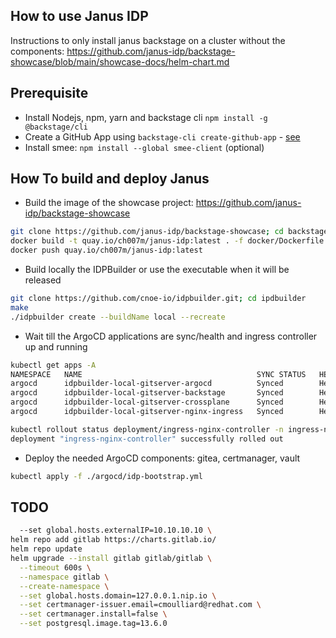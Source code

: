 ## How to use Janus IDP

Instructions to only install janus backstage on a cluster without the components: https://github.com/janus-idp/backstage-showcase/blob/main/showcase-docs/helm-chart.md

## Prerequisite

- Install Nodejs, npm, yarn and backstage cli `npm install -g @backstage/cli`
- Create a GitHub App using `backstage-cli create-github-app` - [see](https://github.com/organizations/ch007m/settings/apps/backstage-janus-idp)
- Install smee: `npm install --global smee-client` (optional)

## How To build and deploy Janus

- Build the image of the showcase project: https://github.com/janus-idp/backstage-showcase
```bash
git clone https://github.com/janus-idp/backstage-showcase; cd backstage-showcase
docker build -t quay.io/ch007m/janus-idp:latest . -f docker/Dockerfile
docker push quay.io/ch007m/janus-idp:latest
```
- Build locally the IDPBuilder or use the executable when it will be released
```bash
git clone https://github.com/cnoe-io/idpbuilder.git; cd ipdbuilder
make
./idpbuilder create --buildName local --recreate
```
- Wait till the ArgoCD applications are sync/health and ingress controller up and running
```bash
kubectl get apps -A
NAMESPACE   NAME                                       SYNC STATUS   HEALTH STATUS
argocd      idpbuilder-local-gitserver-argocd          Synced        Healthy
argocd      idpbuilder-local-gitserver-backstage       Synced        Healthy
argocd      idpbuilder-local-gitserver-crossplane      Synced        Healthy
argocd      idpbuilder-local-gitserver-nginx-ingress   Synced        Healthy

kubectl rollout status deployment/ingress-nginx-controller -n ingress-nginx
deployment "ingress-nginx-controller" successfully rolled out
```
- Deploy the needed ArgoCD components: gitea, certmanager, vault
```bash
kubectl apply -f ./argocd/idp-bootstrap.yml
```

## TODO

```bash
  --set global.hosts.externalIP=10.10.10.10 \
helm repo add gitlab https://charts.gitlab.io/
helm repo update
helm upgrade --install gitlab gitlab/gitlab \
  --timeout 600s \
  --namespace gitlab \
  --create-namespace \
  --set global.hosts.domain=127.0.0.1.nip.io \
  --set certmanager-issuer.email=cmoulliard@redhat.com \
  --set certmanager.install=false \
  --set postgresql.image.tag=13.6.0
```